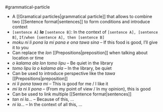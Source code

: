 #grammatical-particle
- A [[Gramatical particles|grammatical particle]] that allows to combine two [[Sentence format|sentences]] to form conditions and introduce context
- `[sentence A]` ***la*** `[sentence B]`: In the context of `[sentence A], [sentence B]`, `If/when [sentence A], then [sentence B]`
- *moku ni li pona la mi pana e ona tawa sina* – If this food is good, I’ll give it to you
- Can replace the *lon* [[Prepositions|preposition]] when talking about location or time
- *o kalama ala lon tomo lipu* – Be quiet in the library
- *tomo lipu la o kalama ala* – In the library, be quiet
- Can be used to introduce perspective like the *tawa*  [[Prepositions|preposition]]
- *ni li pona tawa mi* – This is good for me / I like it
- *mi la ni li pona* – (From my point of view / In my opinion), this is good
- Can be used to link multiple [[Sentence format|sentences]]
- *tan ni la…* – Because of this, …
- *ni la…* – In the context of all this, …
